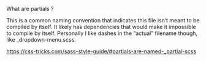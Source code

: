 What are partials ?

This is a common naming convention that indicates this file isn’t meant to be compiled by itself. It likely has dependencies that would make it impossible to compile by itself. Personally I like dashes in the “actual” filename though, like _dropdown-menu.scss.

https://css-tricks.com/sass-style-guide/#partials-are-named-_partial-scss